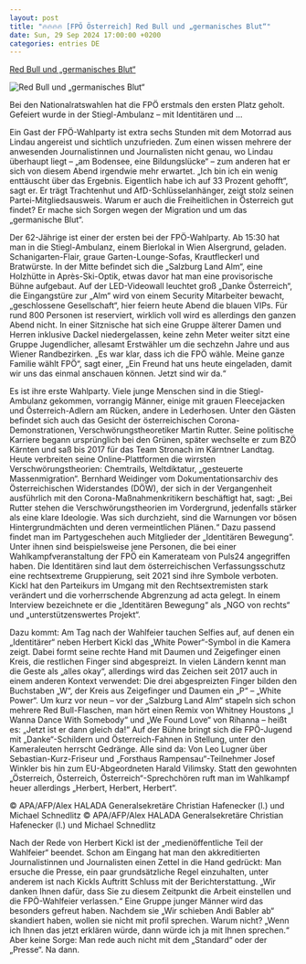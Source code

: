 ```yaml
---
layout: post
title: "🔥🔥🔥🔥 [FPÖ Österreich] Red Bull und „germanisches Blut“"
date: Sun, 29 Sep 2024 17:00:00 +0200
categories: entries DE
---
```

[Red Bull und „germanisches Blut“](https://www.profil.at/oesterreich/fpoe-wahlfeier-zwischen-red-bull-und-germanischem-blut-identitaeren-und-verschwoerungstheoretikern/402956898)

![Red Bull und „germanisches Blut“](https://image.profil.at/images/fb_profilat/8838834/abd0460.jpg)

Bei den Nationalratswahlen hat die FPÖ erstmals den ersten Platz geholt. Gefeiert wurde in der Stiegl-Ambulanz – mit Identitären und ...

Ein Gast der FPÖ-Wahlparty ist extra sechs Stunden mit dem Motorrad aus Lindau angereist und sichtlich unzufrieden. Zum einen wissen mehrere der anwesenden Journalistinnen und Journalisten nicht genau, wo Lindau überhaupt liegt – „am Bodensee, eine Bildungslücke“ – zum anderen hat er sich von diesem Abend irgendwie mehr erwartet. „Ich bin ich ein wenig enttäuscht über das Ergebnis. Eigentlich habe ich auf 33 Prozent gehofft“, sagt er. Er trägt Trachtenhut und AfD-Schlüsselanhänger, zeigt stolz seinen Partei-Mitgliedsausweis. Warum er auch die Freiheitlichen in Österreich gut findet? Er mache sich Sorgen wegen der Migration und um das „germanische Blut“.

Der 62-Jährige ist einer der ersten bei der FPÖ-Wahlparty. Ab 15:30 hat man in die Stiegl-Ambulanz, einem Bierlokal in Wien Alsergrund, geladen. Schanigarten-Flair, graue Garten-Lounge-Sofas, Krautfleckerl und Bratwürste. In der Mitte befindet sich die „Salzburg Land Alm“, eine Holzhütte in Après-Ski-Optik, etwas davor hat man eine provisorische Bühne aufgebaut. Auf der LED-Videowall leuchtet groß „Danke Österreich“, die Eingangstüre zur „Alm“ wird von einem Security Mitarbeiter bewacht, „geschlossene Gesellschaft“, hier feiern heute Abend die blauen VIPs. Für rund 800 Personen ist reserviert, wirklich voll wird es allerdings den ganzen Abend nicht. In einer Sitznische hat sich eine Gruppe älterer Damen und Herren inklusive Dackel niedergelassen, keine zehn Meter weiter sitzt eine Gruppe Jugendlicher, allesamt Erstwähler um die sechzehn Jahre und aus Wiener Randbezirken. „Es war klar, dass ich die FPÖ wähle. Meine ganze Familie wählt FPÖ“, sagt einer, „Ein Freund hat uns heute eingeladen, damit wir uns das einmal anschauen können. Jetzt sind wir da.“

Es ist ihre erste Wahlparty. Viele junge Menschen sind in die Stiegl-Ambulanz gekommen, vorrangig Männer, einige mit grauen Fleecejacken und Österreich-Adlern am Rücken, andere in Lederhosen. Unter den Gästen befindet sich auch das Gesicht der österreichischen Corona-Demonstrationen, Verschwörungstheoretiker Martin Rutter. Seine politische Karriere begann ursprünglich bei den Grünen, später wechselte er zum BZÖ Kärnten und saß bis 2017 für das Team Stronach im Kärntner Landtag. Heute verbreiten seine Online-Plattformen die wirrsten Verschwörungstheorien: Chemtrails, Weltdiktatur, „gesteuerte Massenmigration“. Bernhard Weidinger vom Dokumentationsarchiv des Österreichischen Widerstandes (DÖW), der sich in der Vergangenheit ausführlich mit den Corona-Maßnahmenkritikern beschäftigt hat, sagt: „Bei Rutter stehen die Verschwörungstheorien im Vordergrund, jedenfalls stärker als eine klare Ideologie. Was sich durchzieht, sind die Warnungen vor bösen Hintergrundmächten und deren vermeintlichen Plänen.“ Dazu passend findet man im Partygeschehen auch Mitglieder der „Identitären Bewegung“. Unter ihnen sind beispielsweise jene Personen, die bei einer Wahlkampfveranstaltung der FPÖ ein Kamerateam von Puls24 angegriffen haben. Die Identitären sind laut dem österreichischen Verfassungsschutz eine rechtsextreme Gruppierung, seit 2021 sind ihre Symbole verboten. Kickl hat den Parteikurs im Umgang mit den Rechtsextremisten stark verändert und die vorherrschende Abgrenzung ad acta gelegt. In einem Interview bezeichnete er die „Identitären Bewegung“ als „NGO von rechts“ und „unterstützenswertes Projekt“.

Dazu kommt: Am Tag nach der Wahlfeier tauchen Selfies auf, auf denen ein „Identitärer“ neben Herbert Kickl das „White Power“-Symbol in die Kamera zeigt. Dabei formt seine rechte Hand mit Daumen und Zeigefinger einen Kreis, die restlichen Finger sind abgespreizt. In vielen Ländern kennt man die Geste als „alles okay“, allerdings wird das Zeichen seit 2017 auch in einem anderen Kontext verwendet: Die drei abgespreizten Finger bilden den Buchstaben „W“, der Kreis aus Zeigefinger und Daumen ein „P“ – „White Power“. Um kurz vor neun – vor der „Salzburg Land Alm“ stapeln sich schon mehrere Red Bull-Flaschen, man hört einen Remix von Whitney Houstons „I Wanna Dance With Somebody“ und „We Found Love“ von Rihanna – heißt es: „Jetzt ist er dann gleich da!“ Auf der Bühne bringt sich die FPÖ-Jugend mit „Danke“-Schildern und Österreich-Fahnen in Stellung, unter den Kameraleuten herrscht Gedränge. Alle sind da: Von Leo Lugner über Sebastian-Kurz-Friseur und „Forsthaus Rampensau“-Teilnehmer Josef Winkler bis hin zum EU-Abgeordneten Harald Vilimsky. Statt den gewohnten „Österreich, Österreich, Österreich“-Sprechchören ruft man im Wahlkampf heuer allerdings „Herbert, Herbert, Herbert“.

© APA/AFP/Alex HALADA Generalsekretäre Christian Hafenecker (l.) und Michael Schnedlitz © APA/AFP/Alex HALADA Generalsekretäre Christian Hafenecker (l.) und Michael Schnedlitz

Nach der Rede von Herbert Kickl ist der „medienöffentliche Teil der Wahlfeier“ beendet. Schon am Eingang hat man den akkreditierten Journalistinnen und Journalisten einen Zettel in die Hand gedrückt: Man ersuche die Presse, ein paar grundsätzliche Regel einzuhalten, unter anderem ist nach Kickls Auftritt Schluss mit der Berichterstattung. „Wir danken Ihnen dafür, dass Sie zu diesem Zeitpunkt die Arbeit einstellen und die FPÖ-Wahlfeier verlassen.“ Eine Gruppe junger Männer wird das besonders gefreut haben. Nachdem sie „Wir schieben Andi Babler ab“ skandiert haben, wollen sie nicht mit profil sprechen. Warum nicht? „Wenn ich Ihnen das jetzt erklären würde, dann würde ich ja mit Ihnen sprechen.“ Aber keine Sorge: Man rede auch nicht mit dem „Standard“ oder der „Presse“. Na dann.

